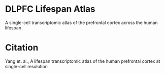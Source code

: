 # DLPFC Lifespan Atlas
 A single-cell transcriptomic atlas of the prefrontal cortex across the human lifespan

# Citation
Yang et. al., A lifespan transcriptomic atlas of the human prefrontal cortex at single-cell resolution


